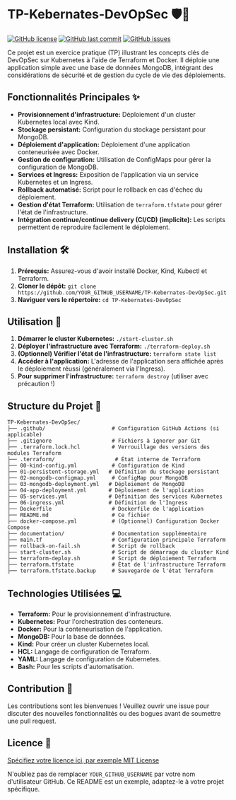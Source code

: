 # TP-Kebernates-DevOpSec 🛡️🚀

[![GitHub license](https://img.shields.io/github/license/YOUR_GITHUB_USERNAME/TP-Kebernates-DevOpSec)](LICENSE)
[![GitHub last commit](https://img.shields.io/github/last-commit/YOUR_GITHUB_USERNAME/TP-Kebernates-DevOpSec)](https://github.com/YOUR_GITHUB_USERNAME/TP-Kebernates-DevOpSec/commits/main)
[![GitHub issues](https://img.shields.io/github/issues/YOUR_GITHUB_USERNAME/TP-Kebernates-DevOpSec)](https://github.com/YOUR_GITHUB_USERNAME/TP-Kebernates-DevOpSec/issues)


Ce projet est un exercice pratique (TP) illustrant les concepts clés de DevOpSec sur Kubernetes à l'aide de Terraform et Docker.  Il déploie une application simple avec une base de données MongoDB, intégrant des considérations de sécurité et de gestion du cycle de vie des déploiements.


## Fonctionnalités Principales ✨

* **Provisionnement d'infrastructure:** Déploiement d'un cluster Kubernetes local avec Kind.
* **Stockage persistant:**  Configuration du stockage persistant pour MongoDB.
* **Déploiement d'application:** Déploiement d'une application conteneurisée avec Docker.
* **Gestion de configuration:** Utilisation de ConfigMaps pour gérer la configuration de MongoDB.
* **Services et Ingress:** Exposition de l'application via un service Kubernetes et un Ingress.
* **Rollback automatisé:** Script pour le rollback en cas d'échec du déploiement.
* **Gestion d'état Terraform:** Utilisation de `terraform.tfstate` pour gérer l'état de l'infrastructure.
* **Intégration continue/continue delivery (CI/CD) (implicite):**  Les scripts permettent de reproduire facilement le déploiement.


## Installation 🛠️

1. **Prérequis:** Assurez-vous d'avoir installé Docker, Kind, Kubectl et Terraform.
2. **Cloner le dépôt:** `git clone https://github.com/YOUR_GITHUB_USERNAME/TP-Kebernates-DevOpSec.git`
3. **Naviguer vers le répertoire:** `cd TP-Kebernates-DevOpSec`


## Utilisation 🚀

1. **Démarrer le cluster Kubernetes:** `./start-cluster.sh`
2. **Déployer l'infrastructure avec Terraform:** `./terraform-deploy.sh`
3. **(Optionnel) Vérifier l'état de l'infrastructure:** `terraform state list`
4. **Accéder à l'application:** L'adresse de l'application sera affichée après le déploiement réussi (généralement via l'Ingress).
5. **Pour supprimer l'infrastructure:** `terraform destroy` (utiliser avec précaution !)


## Structure du Projet 📁

```
TP-Kebernates-DevOpSec/
├── .github/                     # Configuration GitHub Actions (si applicable)
├── .gitignore                   # Fichiers à ignorer par Git
├── .terraform.lock.hcl          # Verrouillage des versions des modules Terraform
├── .terraform/                   # État interne de Terraform
├── 00-kind-config.yml           # Configuration de Kind
├── 01-persistent-storage.yml   # Définition du stockage persistant
├── 02-mongodb-configmap.yml     # ConfigMap pour MongoDB
├── 03-mongodb-deployment.yml   # Déploiement de MongoDB
├── 04-app-deployment.yml       # Déploiement de l'application
├── 05-services.yml             # Définition des services Kubernetes
├── 06-ingress.yml              # Définition de l'Ingress
├── Dockerfile                   # Dockerfile de l'application
├── README.md                    # Ce fichier
├── docker-compose.yml           # (Optionnel) Configuration Docker Compose
├── documentation/               # Documentation supplémentaire
├── main.tf                      # Configuration principale Terraform
├── rollback-on-fail.sh          # Script de rollback
├── start-cluster.sh             # Script de démarrage du cluster Kind
├── terraform-deploy.sh          # Script de déploiement Terraform
├── terraform.tfstate            # État de l'infrastructure Terraform
├── terraform.tfstate.backup     # Sauvegarde de l'état Terraform
```


## Technologies Utilisées 💻

* **Terraform:** Pour le provisionnement d'infrastructure.
* **Kubernetes:** Pour l'orchestration des conteneurs.
* **Docker:** Pour la conteneurisation de l'application.
* **MongoDB:** Pour la base de données.
* **Kind:** Pour créer un cluster Kubernetes local.
* **HCL:** Langage de configuration de Terraform.
* **YAML:** Langage de configuration de Kubernetes.
* **Bash:** Pour les scripts d'automatisation.


## Contribution 🤝

Les contributions sont les bienvenues !  Veuillez ouvrir une issue pour discuter des nouvelles fonctionnalités ou des bogues avant de soumettre une pull request.


## Licence 📄

[Spécifiez votre licence ici, par exemple MIT License](LICENSE)


N'oubliez pas de remplacer `YOUR_GITHUB_USERNAME` par votre nom d'utilisateur GitHub.  Ce README est un exemple, adaptez-le à votre projet spécifique.
 
